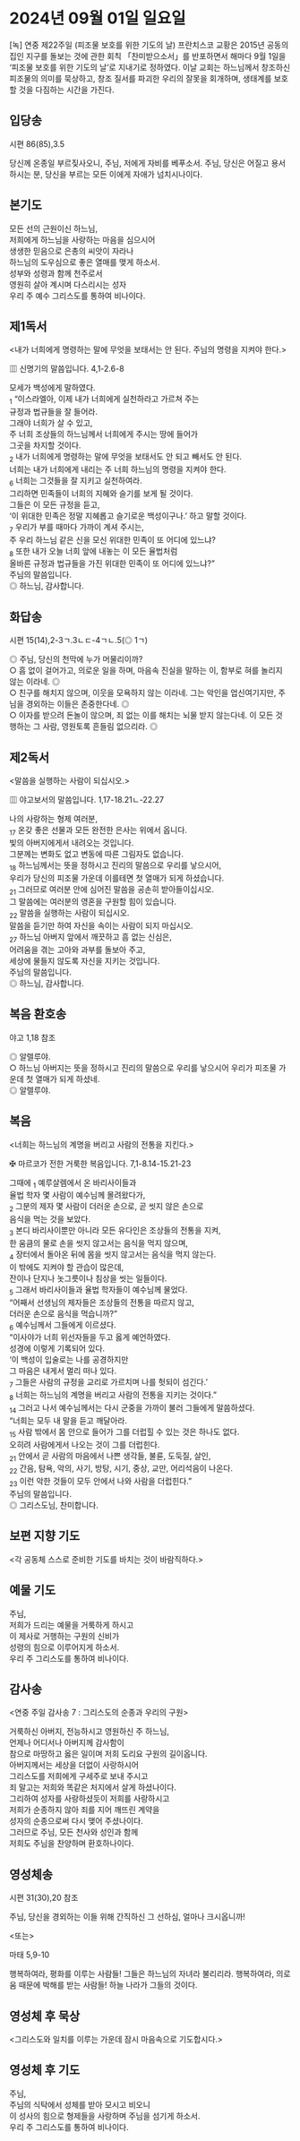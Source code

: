 # 2024년 09월 01일 일요일

[녹] 연중 제22주일 (피조물 보호를 위한 기도의 날)
프란치스코 교황은 2015년 공동의 집인 지구를 돌보는 것에 관한 회칙 「찬미받으소서」를 반포하면서 해마다 9월 1일을 ‘피조물 보호를 위한 기도의 날’로 지내기로 정하였다. 이날 교회는 하느님께서 창조하신 피조물의 의미를 묵상하고, 창조 질서를 파괴한 우리의 잘못을 회개하며, 생태계를 보호할 것을 다짐하는 시간을 가진다.


## 입당송

시편 86(85),3.5

당신께 온종일 부르짖사오니, 주님, 저에게 자비를 베푸소서. 주님, 당신은 어질고 용서하시는 분, 당신을 부르는 모든 이에게 자애가 넘치시나이다.  
  
## 본기도

모든 선의 근원이신 하느님,  
저희에게 하느님을 사랑하는 마음을 심으시어  
생생한 믿음으로 은총의 씨앗이 자라나  
하느님의 도우심으로 좋은 열매를 맺게 하소서.  
성부와 성령과 함께 천주로서  
영원히 살아 계시며 다스리시는 성자  
우리 주 예수 그리스도를 통하여 비나이다.  
  
## 제1독서

<내가 너희에게 명령하는 말에 무엇을 보태서는 안 된다. 주님의 명령을 지켜야 한다.>

▥ 신명기의 말씀입니다. 4,1-2.6-8

모세가 백성에게 말하였다.  
<sub>1</sub> “이스라엘아, 이제 내가 너희에게 실천하라고 가르쳐 주는  
규정과 법규들을 잘 들어라.  
그래야 너희가 살 수 있고,  
주 너희 조상들의 하느님께서 너희에게 주시는 땅에 들어가  
그곳을 차지할 것이다.  
<sub>2</sub> 내가 너희에게 명령하는 말에 무엇을 보태서도 안 되고 빼서도 안 된다.  
너희는 내가 너희에게 내리는 주 너희 하느님의 명령을 지켜야 한다.  
<sub>6</sub> 너희는 그것들을 잘 지키고 실천하여라.  
그리하면 민족들이 너희의 지혜와 슬기를 보게 될 것이다.  
그들은 이 모든 규정을 듣고,  
‘이 위대한 민족은 정말 지혜롭고 슬기로운 백성이구나.’ 하고 말할 것이다.  
<sub>7</sub> 우리가 부를 때마다 가까이 계셔 주시는,  
주 우리 하느님 같은 신을 모신 위대한 민족이 또 어디에 있느냐?  
<sub>8</sub> 또한 내가 오늘 너희 앞에 내놓는 이 모든 율법처럼  
올바른 규정과 법규들을 가진 위대한 민족이 또 어디에 있느냐?”  
주님의 말씀입니다.  
◎ 하느님, 감사합니다.  
  
## 화답송

시편 15(14),2-3ㄱ.3ㄴㄷ-4ㄱㄴ.5(◎ 1ㄱ)

◎ 주님, 당신의 천막에 누가 머물리이까?  
○ 흠 없이 걸어가고, 의로운 일을 하며, 마음속 진실을 말하는 이, 함부로 혀를 놀리지 않는 이라네. ◎  
○ 친구를 해치지 않으며, 이웃을 모욕하지 않는 이라네. 그는 악인을 업신여기지만, 주님을 경외하는 이들은 존중한다네. ◎  
○ 이자를 받으려 돈놀이 않으며, 죄 없는 이를 해치는 뇌물 받지 않는다네. 이 모든 것 행하는 그 사람, 영원토록 흔들림 없으리라. ◎  
  
## 제2독서

<말씀을 실행하는 사람이 되십시오.>

▥ 야고보서의 말씀입니다. 1,17-18.21ㄴ-22.27

나의 사랑하는 형제 여러분,  
<sub>17</sub> 온갖 좋은 선물과 모든 완전한 은사는 위에서 옵니다.  
빛의 아버지에게서 내려오는 것입니다.  
그분께는 변화도 없고 변동에 따른 그림자도 없습니다.  
<sub>18</sub> 하느님께서는 뜻을 정하시고 진리의 말씀으로 우리를 낳으시어,  
우리가 당신의 피조물 가운데 이를테면 첫 열매가 되게 하셨습니다.  
<sub>21</sub> 그러므로 여러분 안에 심어진 말씀을 공손히 받아들이십시오.  
그 말씀에는 여러분의 영혼을 구원할 힘이 있습니다.  
<sub>22</sub> 말씀을 실행하는 사람이 되십시오.  
말씀을 듣기만 하여 자신을 속이는 사람이 되지 마십시오.  
<sub>27</sub> 하느님 아버지 앞에서 깨끗하고 흠 없는 신심은,  
어려움을 겪는 고아와 과부를 돌보아 주고,  
세상에 물들지 않도록 자신을 지키는 것입니다.  
주님의 말씀입니다.  
◎ 하느님, 감사합니다.  
  
## 복음 환호송

야고 1,18 참조

◎ 알렐루야.  
○ 하느님 아버지는 뜻을 정하시고 진리의 말씀으로 우리를 낳으시어 우리가 피조물 가운데 첫 열매가 되게 하셨네.  
◎ 알렐루야.  
  
## 복음

<너희는 하느님의 계명을 버리고 사람의 전통을 지킨다.>

✠ 마르코가 전한 거룩한 복음입니다. 7,1-8.14-15.21-23

그때에 <sub>1</sub> 예루살렘에서 온 바리사이들과  
율법 학자 몇 사람이 예수님께 몰려왔다가,  
<sub>2</sub> 그분의 제자 몇 사람이 더러운 손으로, 곧 씻지 않은 손으로  
음식을 먹는 것을 보았다.  
<sub>3</sub> 본디 바리사이뿐만 아니라 모든 유다인은 조상들의 전통을 지켜,  
한 움큼의 물로 손을 씻지 않고서는 음식을 먹지 않으며,  
<sub>4</sub> 장터에서 돌아온 뒤에 몸을 씻지 않고서는 음식을 먹지 않는다.  
이 밖에도 지켜야 할 관습이 많은데,  
잔이나 단지나 놋그릇이나 침상을 씻는 일들이다.  
<sub>5</sub> 그래서 바리사이들과 율법 학자들이 예수님께 물었다.  
“어째서 선생님의 제자들은 조상들의 전통을 따르지 않고,  
더러운 손으로 음식을 먹습니까?”  
<sub>6</sub> 예수님께서 그들에게 이르셨다.  
“이사야가 너희 위선자들을 두고 옳게 예언하였다.  
성경에 이렇게 기록되어 있다.  
‘이 백성이 입술로는 나를 공경하지만  
그 마음은 내게서 멀리 떠나 있다.  
<sub>7</sub> 그들은 사람의 규정을 교리로 가르치며 나를 헛되이 섬긴다.’  
<sub>8</sub> 너희는 하느님의 계명을 버리고 사람의 전통을 지키는 것이다.”  
<sub>14</sub> 그러고 나서 예수님께서는 다시 군중을 가까이 불러 그들에게 말씀하셨다.  
“너희는 모두 내 말을 듣고 깨달아라.  
<sub>15</sub> 사람 밖에서 몸 안으로 들어가 그를 더럽힐 수 있는 것은 하나도 없다.  
오히려 사람에게서 나오는 것이 그를 더럽힌다.  
<sub>21</sub> 안에서 곧 사람의 마음에서 나쁜 생각들, 불륜, 도둑질, 살인,  
<sub>22</sub> 간음, 탐욕, 악의, 사기, 방탕, 시기, 중상, 교만, 어리석음이 나온다.  
<sub>23</sub> 이런 악한 것들이 모두 안에서 나와 사람을 더럽힌다.”  
주님의 말씀입니다.  
◎ 그리스도님, 찬미합니다.  
  
## 보편 지향 기도

<각 공동체 스스로 준비한 기도를 바치는 것이 바람직하다.>

  
## 예물 기도

주님,  
저희가 드리는 예물을 거룩하게 하시고  
이 제사로 거행하는 구원의 신비가  
성령의 힘으로 이루어지게 하소서.  
우리 주 그리스도를 통하여 비나이다.  
  
## 감사송

<연중 주일 감사송 7 : 그리스도의 순종과 우리의 구원>

거룩하신 아버지, 전능하시고 영원하신 주 하느님,  
언제나 어디서나 아버지께 감사함이  
참으로 마땅하고 옳은 일이며 저희 도리요 구원의 길이옵니다.  
아버지께서는 세상을 더없이 사랑하시어  
그리스도를 저희에게 구세주로 보내 주시고  
죄 말고는 저희와 똑같은 처지에서 살게 하셨나이다.  
그리하여 성자를 사랑하셨듯이 저희를 사랑하시고  
저희가 순종하지 않아 죄를 지어 깨뜨린 계약을  
성자의 순종으로써 다시 맺어 주셨나이다.  
그러므로 주님, 모든 천사와 성인과 함께  
저희도 주님을 찬양하며 환호하나이다.  
  
## 영성체송

시편 31(30),20 참조

주님, 당신을 경외하는 이들 위해 간직하신 그 선하심, 얼마나 크시옵니까!  
  
<또는>  
  
마태 5,9-10  
  
행복하여라, 평화를 이루는 사람들! 그들은 하느님의 자녀라 불리리라. 행복하여라, 의로움 때문에 박해를 받는 사람들! 하늘 나라가 그들의 것이다.  
## 영성체 후 묵상

<그리스도와 일치를 이루는 가운데 잠시 마음속으로 기도합시다.>  
## 영성체 후 기도

주님,  
주님의 식탁에서 성체를 받아 모시고 비오니  
이 성사의 힘으로 형제들을 사랑하며 주님을 섬기게 하소서.  
우리 주 그리스도를 통하여 비나이다.
